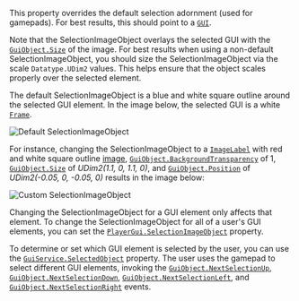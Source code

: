 This property overrides the default selection adornment (used for
gamepads). For best results, this should point to a [`GUI`](https://create.roblox.com/docs/reference/engine/classes/GuiObject).

Note that the SelectionImageObject overlays the selected GUI with the
[`GuiObject.Size`](https://create.roblox.com/docs/reference/engine/classes/GuiObject#Size) of the image. For best results when using a
non-default SelectionImageObject, you should size the SelectionImageObject
via the scale `Datatype.UDim2` values. This helps ensure that the object
scales properly over the selected element.

The default SelectionImageObject is a blue and white square outline around
the selected GUI element. In the image below, the selected GUI is a white
[`Frame`](https://create.roblox.com/docs/reference/engine/classes/Frame).

![Default SelectionImageObject](https://prod.docsiteassets.roblox.com/assets/legacy/Screen_Shot_2018-09-13_at_9.57.14_PM.png)

For instance, changing the SelectionImageObject to a [`ImageLabel`](https://create.roblox.com/docs/reference/engine/classes/ImageLabel)
with red and white square outline
[image](https://create.roblox.com/docs/https://www.roblox.com/library/2347505468/SelectionImage-Red),
[`GuiObject.BackgroundTransparency`](https://create.roblox.com/docs/reference/engine/classes/GuiObject#BackgroundTransparency) of 1, [`GuiObject.Size`](https://create.roblox.com/docs/reference/engine/classes/GuiObject#Size) of
*UDim2(1.1, 0, 1.1, 0)*, and [`GuiObject.Position`](https://create.roblox.com/docs/reference/engine/classes/GuiObject#Position) of *UDim2(-0.05,
0, -0.05, 0)* results in the image below:

![Custom SelectionImageObject](https://prod.docsiteassets.roblox.com/assets/legacy/Screen_Shot_2018-09-13_at_9.53.54_PM.png)

Changing the SelectionImageObject for a GUI element only affects that
element. To change the SelectionImageObject for all of a user's GUI
elements, you can set the [`PlayerGui.SelectionImageObject`](https://create.roblox.com/docs/reference/engine/classes/PlayerGui#SelectionImageObject) property.

To determine or set which GUI element is selected by the user, you can use
the [`GuiService.SelectedObject`](https://create.roblox.com/docs/reference/engine/classes/GuiService#SelectedObject) property. The user uses the gamepad
to select different GUI elements, invoking the
[`GuiObject.NextSelectionUp`](https://create.roblox.com/docs/reference/engine/classes/GuiObject#NextSelectionUp), [`GuiObject.NextSelectionDown`](https://create.roblox.com/docs/reference/engine/classes/GuiObject#NextSelectionDown),
[`GuiObject.NextSelectionLeft`](https://create.roblox.com/docs/reference/engine/classes/GuiObject#NextSelectionLeft), and
[`GuiObject.NextSelectionRight`](https://create.roblox.com/docs/reference/engine/classes/GuiObject#NextSelectionRight) events.